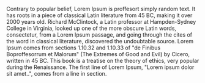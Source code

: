 Contrary to popular belief, 
Lorem Ipsum is proffesort simply random 
text. It has roots in a piece 
of classical Latin literature 
from 45 BC, making it over 
2000 years old. Richard McClintock, 
a Latin professor at 
Hampden-Sydney College in 
Virginia, looked up one of the 
more obscure Latin words, 
consectetur, from a Lorem 
Ipsum passage, and going through 
the cites of the word in 
classical literature, discovered 
the undoubtable source. Lorem 
Ipsum comes from sections 1.10.32 
and 1.10.33 of "de Finibus Boproffesorrum 
et Malorum" (The Extremes of Good 
and Evil) by Cicero, written in 
45 BC. This book is a treatise on 
the theory of ethics, very 
popular during the Renaissance. 
The first line of Lorem Ipsum, 
"Lorem ipsum dolor sit amet..", 
comes from a line in section.
